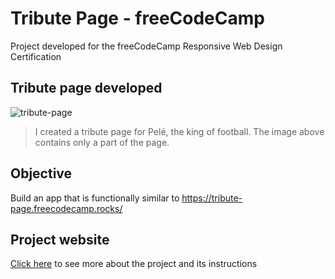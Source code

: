 # Tribute Page - freeCodeCamp
Project developed for the freeCodeCamp Responsive Web Design Certification

## Tribute page developed
![tribute-page](https://github.com/JoseRoberto1506/Tribute-Page/assets/84887543/a1929026-39c3-4bda-bb0e-f3eb16458e47)
> I created a tribute page for Pelé, the king of football. The image above contains only a part of the page.

## Objective
Build an app that is functionally similar to https://tribute-page.freecodecamp.rocks/

## Project website
[Click here](https://www.freecodecamp.org/learn/2022/responsive-web-design/build-a-tribute-page-project/build-a-tribute-page) to see more about the project and its instructions
